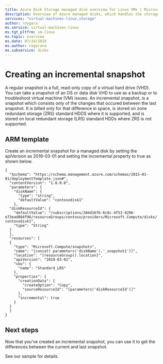 ```yaml
---
title: Azure Disk Storage managed disk overview for Linux VMs | Microsoft Docs
description: Overview of Azure managed disks, which handles the storage accounts for you when using Linux VMs
services: "virtual-machines-linux,storage"
author: roygara
ms.service: virtual-machines-linux
ms.tgt_pltfrm: vm-linux
ms.topic: overview
ms.date: 07/24/2019
ms.author: rogarana
ms.subservice: disks
---
```


# Creating an incremental snapshot

A regular snapshot is a full, read-only copy of a virtual hard drive (VHD). You can take a snapshot of an OS or data disk VHD to use as a backup or to troubleshoot virtual machine (VM) issues. An incremental snapshot, is a snapshot which consists only of the changes that occured between the last snapshot. It is billed only for that difference in space, is stored on zone redundant storage (ZRS) standard HDDS where it is supported, and is stored on local redundant storage (LRS) standard HDDs where ZRS is not supported.

## ARM template

Create an incremental snapshot for a managed disk by setting the apiVersion as 2019-03-01 and setting the incremental property to true as shown below. 

```
{
  "$schema": "https://schema.management.azure.com/schemas/2015-01-01/deploymentTemplate.json#",
  "contentVersion": "1.0.0.0",
  "parameters": {
    "diskName": {
      "type": "string",
      "defaultValue": "contosodisk1"
    },
  "diskResourceId": {
    "defaultValue": "/subscriptions/204d16fb-6c8c-4f53-9296-e73ead084f96/resourceGroups/contoso/providers/Microsoft.Compute/disks/ contosodisk1",
    "type": "String"
  }
  }, 
  "resources": [
  {
    "type": "Microsoft.Compute/snapshots",
    "name": "[concat( parameters('diskName'),'_snapshot1')]",
    "location": "[resourceGroup().location]",
    "apiVersion": "2019-03-01",
    "sku": {
      "name": "Standard_LRS"
    },
    "properties": {
      "creationData": {
        "createOption": "Copy",
        "sourceResourceId": "[parameters('diskResourceId')]"
      },
      "incremental": true
    }
  }
  ]
}
```

## Next steps

Now that you've created an incremental snapshot, you can use it to get the differences between the current and last snapshot.

See our sample for details.